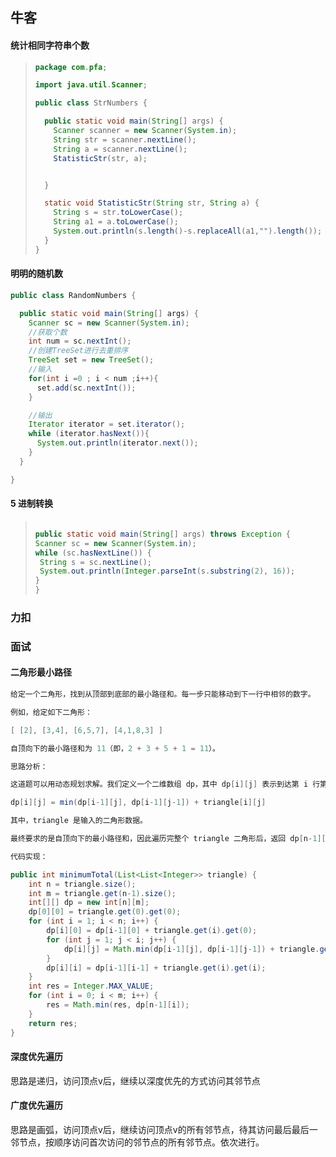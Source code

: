 

## 牛客

#### 统计相同字符串个数

> ```java
> package com.pfa;
> 
> import java.util.Scanner;
> 
> public class StrNumbers {
> 
>   public static void main(String[] args) {
>     Scanner scanner = new Scanner(System.in);
>     String str = scanner.nextLine();
>     String a = scanner.nextLine();
>     StatisticStr(str, a);
> 
> 
>   }
> 
>   static void StatisticStr(String str, String a) {
>     String s = str.toLowerCase();
>     String a1 = a.toLowerCase();
>     System.out.println(s.length()-s.replaceAll(a1,"").length());
>   }
> }
> ```





#### 明明的随机数

```java
public class RandomNumbers {

  public static void main(String[] args) {
    Scanner sc = new Scanner(System.in);
    //获取个数
    int num = sc.nextInt();
    //创建TreeSet进行去重排序
    TreeSet set = new TreeSet();
    //输入
    for(int i =0 ; i < num ;i++){
      set.add(sc.nextInt());
    }

    //输出
    Iterator iterator = set.iterator();
    while (iterator.hasNext()){
      System.out.println(iterator.next());
    }
  }

}
```

#### 5 进制转换

> ```Java
> 
> public static void main(String[] args) throws Exception {
> Scanner sc = new Scanner(System.in);
> while (sc.hasNextLine()) {
>  String s = sc.nextLine();
>  System.out.println(Integer.parseInt(s.substring(2), 16));
> }
> }
> ```







### 力扣





### 面试

#### 二角形最小路径

```java
给定一个二角形，找到从顶部到底部的最小路径和。每一步只能移动到下一行中相邻的数字。

例如，给定如下二角形：

[ [2], [3,4], [6,5,7], [4,1,8,3] ]

自顶向下的最小路径和为 11（即，2 + 3 + 5 + 1 = 11）。

思路分析：

这道题可以用动态规划求解。我们定义一个二维数组 dp，其中 dp[i][j] 表示到达第 i 行第 j 列时的最小路径和，由于下一个数的选择范围只能在与自己相邻的下一级的两个数之间，因此状态转移方程如下：

dp[i][j] = min(dp[i-1][j], dp[i-1][j-1]) + triangle[i][j]

其中，triangle 是输入的二角形数据。

最终要求的是自顶向下的最小路径和，因此遍历完整个 triangle 二角形后，返回 dp[n-1][m-1] 即可。

代码实现：

public int minimumTotal(List<List<Integer>> triangle) {
    int n = triangle.size();
    int m = triangle.get(n-1).size();
    int[][] dp = new int[n][m];
    dp[0][0] = triangle.get(0).get(0);
    for (int i = 1; i < n; i++) {
        dp[i][0] = dp[i-1][0] + triangle.get(i).get(0);
        for (int j = 1; j < i; j++) {
            dp[i][j] = Math.min(dp[i-1][j], dp[i-1][j-1]) + triangle.get(i).get(j);
        }
        dp[i][i] = dp[i-1][i-1] + triangle.get(i).get(i);
    }
    int res = Integer.MAX_VALUE;
    for (int i = 0; i < m; i++) {
        res = Math.min(res, dp[n-1][i]);
    }
    return res;
}

```

#### 深度优先遍历

思路是递归，访问顶点v后，继续以深度优先的方式访问其邻节点

#### 广度优先遍历

思路是画弧，访问顶点v后，继续访问顶点v的所有邻节点，待其访问最后最后一邻节点，按顺序访问首次访问的邻节点的所有邻节点。依次进行。



